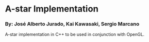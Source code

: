# A-star Implementation

### By: José Alberto Jurado, Kai Kawasaki, Sergio Marcano

A-star implementation in C++ to be used in conjunction with OpenGL.
